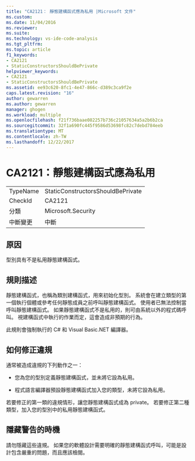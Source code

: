 ```yaml
---
title: "CA2121： 靜態建構函式應為私用 |Microsoft 文件"
ms.custom: 
ms.date: 11/04/2016
ms.reviewer: 
ms.suite: 
ms.technology: vs-ide-code-analysis
ms.tgt_pltfrm: 
ms.topic: article
f1_keywords:
- CA2121
- StaticConstructorsShouldBePrivate
helpviewer_keywords:
- CA2121
- StaticConstructorsShouldBePrivate
ms.assetid: ee93c620-8fc1-4e47-866c-d389c3ca9f2e
caps.latest.revision: "16"
author: gewarren
ms.author: gewarren
manager: ghogen
ms.workload: multiple
ms.openlocfilehash: f21f736baae082257b736c21057634a5a2b6b2ca
ms.sourcegitcommit: 32f1a690fc445f9586d53698fc82c7debd784eeb
ms.translationtype: MT
ms.contentlocale: zh-TW
ms.lasthandoff: 12/22/2017
---
```

# <a name="ca2121-static-constructors-should-be-private"></a>CA2121：靜態建構函式應為私用
|||  
|-|-|  
|TypeName|StaticConstructorsShouldBePrivate|  
|CheckId|CA2121|  
|分類|Microsoft.Security|  
|中斷變更|中斷|  
  
## <a name="cause"></a>原因  
 型別具有不是私用靜態建構函式。  
  
## <a name="rule-description"></a>規則描述  
 靜態建構函式，也稱為類別建構函式，用來初始化型別。 系統會在建立類型的第一個執行個體或參考任何靜態成員之前呼叫靜態建構函式。 使用者已無法控制當呼叫靜態建構函式。 如果靜態建構函式不是私用的，則可由系統以外的程式碼呼叫。 視建構函式中執行的作業而定，這會造成非預期的行為。  
  
 此規則會強制執行的 C# 和 Visual Basic.NET 編譯器。  
  
## <a name="how-to-fix-violations"></a>如何修正違規  
 通常被造成違規的下列動作之一：  
  
-   您為您的型別定義靜態建構函式，並未將它設為私用。  
  
-   程式語言編譯器預設靜態建構函式加入您的類型，未將它設為私用。  
  
 若要修正的第一類的違規情形，讓您靜態建構函式成為 private。 若要修正第二種類型，加入您的型別中的私用靜態建構函式。  
  
## <a name="when-to-suppress-warnings"></a>隱藏警告的時機  
 請勿隱藏這些違規。 如果您的軟體設計需要明確的靜態建構函式呼叫，可能是設計包含嚴重的問題，而且應該檢閱。